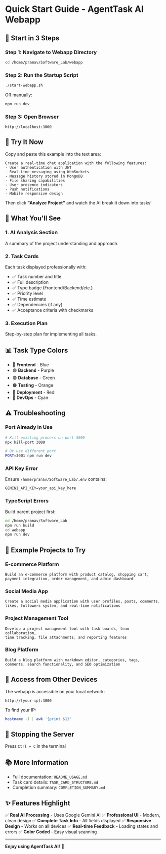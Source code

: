 # Quick Start Guide - AgentTask AI Webapp

## 🚀 Start in 3 Steps

### Step 1: Navigate to Webapp Directory
```bash
cd /home/pranav/Software_Lab/webapp
```

### Step 2: Run the Startup Script
```bash
./start-webapp.sh
```

OR manually:
```bash
npm run dev
```

### Step 3: Open Browser
```
http://localhost:3000
```

## 📝 Try It Now

Copy and paste this example into the text area:

```
Create a real-time chat application with the following features:
- User authentication with JWT
- Real-time messaging using WebSockets
- Message history stored in MongoDB
- File sharing capabilities
- User presence indicators
- Push notifications
- Mobile responsive design
```

Then click **"Analyze Project"** and watch the AI break it down into tasks!

## 🎯 What You'll See

### 1. AI Analysis Section
A summary of the project understanding and approach.

### 2. Task Cards
Each task displayed professionally with:
- ✅ Task number and title
- ✅ Full description
- ✅ Type badge (Frontend/Backend/etc.)
- ✅ Priority level
- ✅ Time estimate
- ✅ Dependencies (if any)
- ✅ Acceptance criteria with checkmarks

### 3. Execution Plan
Step-by-step plan for implementing all tasks.

## 📊 Task Type Colors

- 🔵 **Frontend** - Blue
- 🟣 **Backend** - Purple
- 🟢 **Database** - Green
- 🟠 **Testing** - Orange
- 🔴 **Deployment** - Red
- 🔷 **DevOps** - Cyan

## ⚠️ Troubleshooting

### Port Already in Use
```bash
# Kill existing process on port 3000
npx kill-port 3000

# Or use different port
PORT=3001 npm run dev
```

### API Key Error
Ensure `/home/pranav/Software_Lab/.env` contains:
```
GEMINI_API_KEY=your_api_key_here
```

### TypeScript Errors
Build parent project first:
```bash
cd /home/pranav/Software_Lab
npm run build
cd webapp
npm run dev
```

## 🎨 Example Projects to Try

### E-commerce Platform
```
Build an e-commerce platform with product catalog, shopping cart,
payment integration, order management, and admin dashboard
```

### Social Media App
```
Create a social media application with user profiles, posts, comments,
likes, followers system, and real-time notifications
```

### Project Management Tool
```
Develop a project management tool with task boards, team collaboration,
time tracking, file attachments, and reporting features
```

### Blog Platform
```
Build a blog platform with markdown editor, categories, tags,
comments, search functionality, and SEO optimization
```

## 📱 Access from Other Devices

The webapp is accessible on your local network:

```
http://[your-ip]:3000
```

To find your IP:
```bash
hostname -I | awk '{print $1}'
```

## 🔄 Stopping the Server

Press `Ctrl + C` in the terminal

## 📚 More Information

- Full documentation: `README_USAGE.md`
- Task card details: `TASK_CARD_STRUCTURE.md`
- Completion summary: `COMPLETION_SUMMARY.md`

## ✨ Features Highlight

✅ **Real AI Processing** - Uses Google Gemini AI
✅ **Professional UI** - Modern, clean design
✅ **Complete Task Info** - All fields displayed
✅ **Responsive Design** - Works on all devices
✅ **Real-time Feedback** - Loading states and errors
✅ **Color Coded** - Easy visual scanning

---

**Enjoy using AgentTask AI!** 🎉
